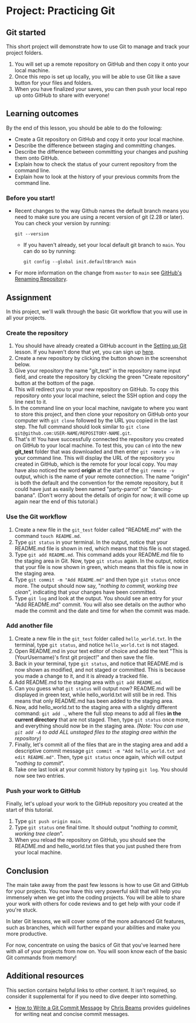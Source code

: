 # Project: Practicing Git

## Git started

This short project will demonstrate how to use Git to manage and track your project folders.

1. You will set up a remote repository on GitHub and then copy it onto your local machine.
2. Once this repo is set up locally, you will be able to use Git like a save button for your files and folders.
3. When you have finalized your saves, you can then push your local repo up onto GitHub to share with everyone!

## Learning outcomes

By the end of this lesson, you should be able to do the following:

* Create a Git repository on GitHub and copy it onto your local machine.
* Describe the difference between staging and committing changes.
* Describe the difference between committing your changes and pushing them onto GitHub.
* Explain how to check the status of your current repository from the command line.
* Explain how to look at the history of your previous commits from the command line.

### Before you start!

* Recent changes to the way Github names the default branch means you need to make sure you are using a recent version of git \(2.28 or later\). You can check your version by running:  

  `git --version`

  * If you haven't already, set your local default git branch to `main`. You can do so by running:  

    `git config --global init.defaultBranch main`

* For more information on the change from `master` to `main` see [GitHub's Renaming Repository](https://github.com/github/renaming).

## Assignment

In this project, we'll walk through the basic Git workflow that you will use in all your projects.

### **Create the repository**

1. You should have already created a GitHub account in the [Setting up Git](https://www.theodinproject.com/courses/foundations/lessons/setting-up-git) lesson. If you haven't done that yet, you can sign up [here](https://github.com/).
2. Create a new repository by clicking the button shown in the screenshot below. 
3. Give your repository the name "git\_test" in the repository name input field, and create the repository by clicking the green "Create repository" button at the bottom of the page.
4. This will redirect you to your new repository on GitHub. To copy this repository onto your local machine, select the SSH option and copy the line next to it.
5. In the command line on your local machine, navigate to where you want to store this project, and then clone your repository on GitHub onto your computer with `git clone` followed by the URL you copied in the last step. The full command should look similar to `git clone git@github.com:USER-NAME/REPOSITORY-NAME.git`.
6. That's it! You have successfully connected the repository you created on GitHub to your local machine. To test this, you can `cd` into the new **git\_test** folder that was downloaded and then enter `git remote -v` in your command line. This will display the URL of the repository you created in GitHub, which is the remote for your local copy. You may have also noticed the word **origin** at the start of the `git remote -v` output, which is the name of your remote connection. The name "origin" is both the default and the convention for the remote repository, but it could have just as easily been named "party-parrot" or "dancing-banana". \(Don't worry about the details of origin for now; it will come up again near the end of this tutorial.\)

### **Use the Git workflow**

1. Create a new file in the `git_test` folder called "README.md" with the command `touch README.md`.
2. Type `git status` in your terminal. In the output, notice that your README.md file is shown in red, which means that this file is not staged.
3. Type `git add README.md`. This command adds your README.md file to the staging area in Git. Now, type `git status` again. In the output, notice that your file is now shown in green, which means that this file is now in the staging area.
4. Type `git commit -m "Add README.md"` and then type `git status` once more. The output should now say, "_nothing to commit, working tree clean_", indicating that your changes have been committed. 
5. Type `git log` and look at the output. You should see an entry for your "Add README.md" commit. You will also see details on the author who made the commit and the date and time for when the commit was made.

### **Add another file**

1. Create a new file in the `git_test` folder called `hello_world.txt`. In the terminal, type `git status`, and notice `hello_world.txt` is not staged.
2. Open README.md in your text editor of choice and add the text "This is \(YourUsername\)'s first git project!" and then save the file.
3. Back in your terminal, type `git status`, and notice that README.md is now shown as modified, and not staged or committed.  This is because you made a change to it, and it is already a tracked file.
4. Add README.md to the staging area with `git add README.md`.
5. Can you guess what `git status` will output now? README.md will be displayed in green text, while hello\_world.txt will still be in red. This means that only README.md has been added to the staging area.
6. Now, add hello\_world.txt to the staging area with a slightly different command: `git add .`, where the full stop means to add all files **in the current directory** that are not staged. Then, type `git status` once more, and everything should now be in the staging area. _\(Note: You can use `git add -A` to add ALL unstaged files to the staging area within the repository\)_
7. Finally, let's commit all of the files that are in the staging area and add a descriptive commit message `git commit -m "Add hello_world.txt and edit README.md"`. Then, type `git status` once again, which will output "_nothing to commit_".
8. Take one last look at your commit history by typing `git log`. You should now see two entries.

### **Push your work to GitHub**

Finally, let's upload your work to the GitHub repository you created at the start of this tutorial.

1. Type `git push origin main`.
2. Type `git status` one final time. It should output "_nothing to commit, working tree clean_".
3. When you reload the repository on GitHub, you should see the README.md and hello\_world.txt files that you just pushed there from your local machine.

## Conclusion

The main take away from the past few lessons is how to use Git and GitHub for your projects. You now have this very powerful skill that will help you immensely when we get into the coding projects. You will be able to share your work with others for code reviews and to get help with your code if you're stuck.

In later Git lessons, we will cover some of the more advanced Git features, such as branches, which will further expand your abilities and make you more productive.

For now, concentrate on using the basics of Git that you've learned here with all of your projects from now on. You will soon know each of the basic Git commands from memory!

## Additional resources

This section contains helpful links to other content. It isn't required, so consider it supplemental for if you need to dive deeper into something.

* [How to Write a Git Commit Message](https://chris.beams.io/posts/git-commit/) by [Chris Beams](https://github.com/cbeams) provides guidelines for writing neat and concise commit messages.

